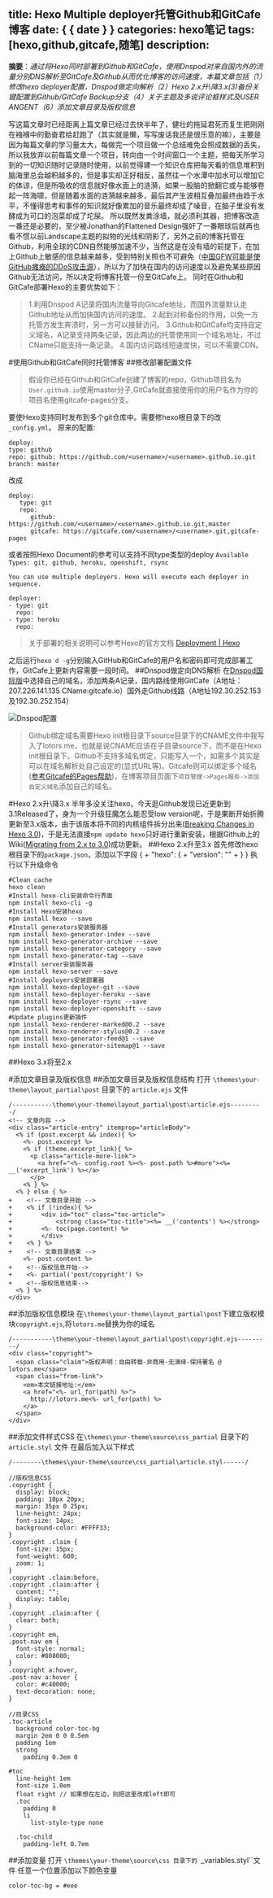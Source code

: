 title: Hexo Multiple deployer托管Github和GitCafe博客
date: { { date } }
categories: hexo笔记
tags: [hexo,github,gitcafe,随笔]
description: 
---
**摘要**：*通过将Hexo同时部署到Github和GitCafe，使用Dnspod对来自国内外的流量分别DNS解析至GitCafe及Github从而优化博客的访问速度，本篇文章包括（1）修改hexo deployer配置，Dnspod做定向解析（2）Hexo 2.x升\降3.x(3)备份关键配置到Github/GitCafe Backup分支（4）关于主题及多说评论框样式及USER ANGENT（6）添加文章目录及版权信息*
<!--more-->
写这篇文章时已经距离上篇文章已经过去快半年了，健壮的拖延君死而复生把刚刚在襁褓中的勤奋君给赶跑了（其实就是懒，写写废话我还是很乐意的嘛），主要是因为每篇文章的学习量太大，每做完一个项目做一个总结难免会照成数据的丢失，所以我放弃以前每篇文章一个项目，转向由一个时间窗口一个主题，把每天所学习到的一切知识随时记录随时使用，以前觉得建一个知识仓库把每天看的信息堆积到脑海里总会越积越多的，但是事实却正好相反，虽然往一个水潭中加水可以增加它的体谅，但是所吸收的信息就好像水面上的涟漪，如果一股脑的掀翻它或与能够卷起一阵海啸，但是随着水面的涟漪越来越多，最后其产生波相互叠加最终由趋于水平，不懂得思考和事件的知识就好像累加的音乐最终却成了噪音，在脑子里没有发酵成为可口的泡菜却成了坨屎。
所以既然发粪涂墙，就必须利其器，把博客改造一番还是必要的，至少被Jonathan的Flattened Design强奸了一番眼球后就再也看不惯以前Landscape主题的拟物的光线和阴影了，另外之前的博客托管在Github，利用全球的CDN自然能够加速不少，当然这是在没有墙的前提下，在加上Github上敏感的信息越来越多，受到特别关照也不可避免（[中国GFW可能是使GitHub瘫痪的DDoS攻击源](http://www.jianshu.com/p/21b2d751444e)），所以为了加快在国内的访问速度以及避免某些原因Github无法访问，所以决定将博客托管一份至GitCafe上。
同时在Github和GitCafe部署Hexo的主要优势如下：

> 1.利用Dnspod A记录将国内流量导向Gitcafe地址，而国外流量默认走Github地址从而加快国内访问的速度。
> 2.起到对称备份的作用，以免一方托管方发生奔溃时，另一方可以接替访问。
> 3.Github和GitCafe均支持自定义域名，A记录支持两条记录，因此两边的托管使用同一个域名地址，不过CName只能支持一条记录。
> 4.国内访问路线短速度快，可以不需要CDN。

#使用Github和GitCafe同时托管博客
##修改部署配置文件
>假设你已经在Github和GitCafe创建了博客的repo，Github项目名为``User.github.io``使用master分子,GitCafe就直接使用你的用户名作为你的项目名使用gitcafe-pages分支。

要使Hexo支持同时发布到多个git仓库中。需要修hexo根目录下的改``_config.yml``。
原来的配置:
```
deploy:
type: github
repo: github: https://github.com/<username>/<username>.github.io.git
branch: master
```
改成

```
deploy:
   type: git
   repo: 
      github: https://github.com/<username>/<username>.github.io.git,master
      gitcafe: https://gitcafe.com/<username>/<username>.git,gitcafe-pages
```
或者按照Hexo Document的参考可以支持不同type类型的deploy   ``Available Types:
  git, github, heroku, openshift, rsync``

```
You can use multiple deployers. Hexo will execute each deployer in sequence.

deployer:
- type: git
  repo:
- type: heroku
  repo:
```
>关于部署的相关说明可以参考Hexo的官方文档  [Deployment | Hexo](http://hexo.io/docs/deployment.html)

之后运行``hexo d -g``分别输入GitHub和GitCafe的用户名和密码即可完成部署工作，GitCafe上更新内容需要一段时间。
##Dnspod做定向DNS解析
在[Dnspod国际版](https://www.dnspod.com)中选择自己的域名，添加两条A记录，国内路线使用GitCafe（A地址：207.226.141.135 CName:gitcafe.io）国外走Github线路（A地址192.30.252.153及192.30.252.154）

![Dnspod配置](http://picture-lotors.qiniudn.com/domain.PNG)

>Github绑定域名需要Hexo init根目录下source目录下的CNAME文件中我写入了lotors.me，也就是说CNAME应该在子目录source下，而不是在Hexo init根目录下。Github不支持多域名绑定，只能写入一个，如需多个其实是可以在域名解析处自己设定的(显式URL等)。Gitcafe则可以绑定多个域名([参考Gitcafe的Pages帮助](https://gitcafe.com/GitCafe/Help/wiki/Pages-%E7%9B%B8%E5%85%B3%E5%B8%AE%E5%8A%A9))，在博客项目页面下``项目管理->Pages服务->添加自定义域名``添加自己的域名。

#Hexo 2.x升\降3.x
半年多没关注hexo，今天逛Github发现已近更新到3.1Released了，身为一个升级狂魔怎么能忍受low version呢，于是果断开始折腾更新至3.x版本，由于该版本将不同的内核组件拆分出来([Breaking Changes in Hexo 3.0](https://github.com/hexojs/hexo/wiki/Breaking-Changes-in-Hexo-3.0))，于是无法直接``npm update hexo``只好进行重新安装，根据Github上的Wiki([Migrating from 2.x to 3.0](https://github.com/hexojs/hexo/wiki/Migrating-from-2.x-to-3.0))成功更新。
##Hexo 2.x升至3.x
首先修改hexo根目录下的``package.json``，添加以下字段
	{
	+  "hexo": {
	+    "version": ""
	+  }
	}
执行以下升级命令
```
#Clean cache
hexo clean
#Install hexo-cli安装命令行界面
npm install hexo-cli -g
#Install Hexo安装hexo
npm install hexo --save
#Install generators安装服务器
npm install hexo-generator-index --save
npm install hexo-generator-archive --save
npm install hexo-generator-category --save
npm install hexo-generator-tag --save
#Install server安装服务器
npm install hexo-server --save
#Install deployers安装部署器
npm install hexo-deployer-git --save
npm install hexo-deployer-heroku --save
npm install hexo-deployer-rsync --save
npm install hexo-deployer-openshift --save
#Update plugins更新插件
npm install hexo-renderer-marked@0.2 --save
npm install hexo-renderer-stylus@0.2 --save
npm install hexo-generator-feed@1 --save
npm install hexo-generator-sitemap@1 --save
```

##Hexo 3.x将至2.x

#添加文章目录及版权信息
##添加文章目录及版权信息结构
打开 ``\themes\your-theme\layout_partial\post`` 目录下的 ``article.ejs`` 文件

	/-----------\theme\your-theme\layout_partial\post\article.ejs---------/
	<!-- 文章内容 -->
	<div class="article-entry" itemprop="articleBody">
	  <% if (post.excerpt && index){ %>
	    <%- post.excerpt %>
	    <% if (theme.excerpt_link){ %>
	      <p class="article-more-link">
	        <a href="<%- config.root %><%- post.path %>#more"><%= __('excerpt_link') %></a>
	      </p>
	    <% } %>
	  <% } else { %>
	+    <!-- 文章目录开始 -->
	+    <% if (!index){ %>
	+        <div id="toc" class="toc-article">
	+            <strong class="toc-title"><%= __('contents') %></strong>
	+        <%- toc(page.content) %>
	+        </div>
	+    <% } %>
	+    <!-- 文章目录结束 -->
	    <%- post.content %>
	+    <!--版权信息开始-->
	+    <%- partial('post/copyright') %>
	+    <!--版权信息结束-->
	  <% } %>
	</div>

##添加版权信息模块
在``\themes\your-theme\layout_partial\post``下建立版权模块``copyright.ejs``,将`lotors.me`替换为你的域名

	/-----------\theme\your-theme\layout_partial\post\copyright.ejs---------/
	<div class="copyright">
	  <span class="claim">版权声明：自由转载-非商用-无演绎-保持署名 @ lotors.me</span>
	  <span class="from-link">
	    <em>本文链接地址:</em>
	    <a href="<%- url_for(path) %>">
	      http://lotors.me<%- url_for(path) %>
	    </a>
	  </span>
	</div>

##添加文件样式CSS
在``\themes\your-theme\source\css_partial`` 目录下的 ``article.styl`` 文件
在最后加入以下样式

	/--------\themes\your-theme\source\css_partial\article.styl------/

	//版权信息CSS
	.copyright {
	  display: block;
	  padding: 10px 20px;
	  margin: 35px 0 25px;
	  line-height: 24px;
	  font-size: 14px;
	  background-color: #FFFF33;
	}
	.copyright .claim {
	  font-size: 15px;
	  font-weight: 600;
	  zoom: 1;
	}
	.copyright .claim:before,
	.copyright .claim:after {
	  content: "";
	  display: table;
	}
	.copyright .claim:after {
	  clear: both;
	}
	.copyright em,
	.post-nav em {
	  font-style: normal;
	  color: #808080;
	}
	.copyright a:hover,
	.post-nav a:hover {
	  color: #c40000;
	  text-decoration: none;
	}    

	//目录CSS
	.toc-article
	  background color-toc-bg
	  margin 2em 0 0 0.5em
	  padding 1em
	  strong
	    padding 0.3em 0

	#toc
	  line-height 1em
	  font-size 1.0em
	  float right // 如果想在左边，则把这里改成left即可
	  .toc
	    padding 0
	    li
	      list-style-type none

	  .toc-child 
	    padding-left 0.7em

##添加变量
打开 ``\themes\your-theme\source\css 目录下的 ``_variables.styl``文件
任意一个位置添加以下颜色变量

	color-toc-bg = #eee